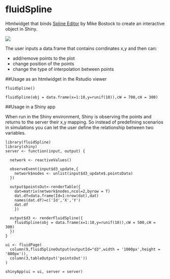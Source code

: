 # fluidSpline

Htmlwidget that binds [Spline Editor](https://bl.ocks.org/mbostock/4342190) by Mike Bostock to create an interactive object in Shiny. 

![](https://raw.githubusercontent.com/yonicd/fluidSpline/master/fluidSplineExample.gif)


The user inputs a data.frame that contains corrdinates x,y and then can:

  - add/remove points to the plot
  - change position of the points
  - change the type of interpolation between points


##Usage as an htmlwidget in the Rstudio viewer
```
fluidSpline()

fluidSpline(obj = data.frame(x=1:10,y=runif(10)),cW = 700,cH = 300)
```

##Usage in a Shiny app

When run in the Shiny environment, Shiny is observing the points and returns to the server their x,y mapping. So instead of predefining scenarios in simulations you can let the user define the relationship between two variables.

```
library(fluidSpline)
library(shiny)
server <- function(input, output) {

  network <- reactiveValues()

  observeEvent(input$d3_update,{
    network$nodes <- unlist(input$d3_update$.pointsData)
  })

  output$pointsOut<-renderTable({
    dat=matrix(network$nodes,ncol=2,byrow = T)
    dat.df=data.frame(Id=1:nrow(dat),dat)
    names(dat.df)=c('Id','X','Y')
    dat.df
    })

  output$d3 <- renderFluidSpline({
    fluidSpline(obj = data.frame(x=1:10,y=runif(10)),cW = 500,cH = 300)
  })
}

ui <- fluidPage(
  column(9,fluidSplineOutput(outputId="d3",width = '1000px',height = '800px')),
  column(3,tableOutput('pointsOut'))
)

shinyApp(ui = ui, server = server)
```
